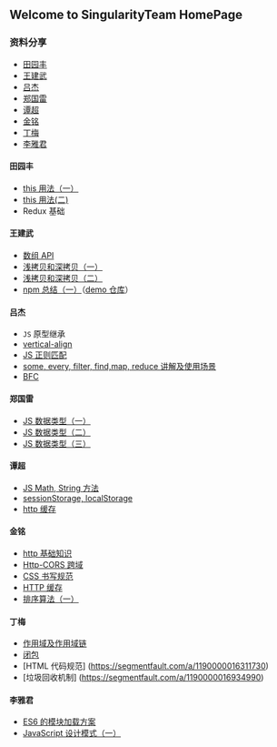## Welcome to SingularityTeam HomePage

### 资料分享

- [田园丰](#田园丰)
- [王建武](#王建武)
- [吕杰](#吕杰)
- [郑国雷](#郑国雷)
- [谭超](谭超)
- [金铭](#金铭)
- [丁梅](#丁梅)
- [李雅君](#李雅君)

#### 田园丰

- [this 用法（一）](https://juejin.im/post/5b91eec26fb9a05d07191da6)
- [this 用法(二)](https://juejin.im/post/5b91eec26fb9a05d07191da6)
- Redux 基础

#### 王建武

- [数组 API](https://www.jianshu.com/p/440c1ae2049d)
- [浅拷贝和深拷贝（一）](https://www.jianshu.com/p/a68d491f8269)
- [浅拷贝和深拷贝（二）](https://www.jianshu.com/p/a68d491f8269)
- [npm 总结（一）](https://www.jianshu.com/p/921e0b89909b)（[demo 仓库](https://github.com/SingularityTeam/npm-demo)）

#### 吕杰

- `JS` 原型继承
- [vertical-align](https://www.jianshu.com/p/823af4e6bc27)
- [JS 正则匹配](https://www.jianshu.com/p/9cdf0a3b7901)
- [some, every, filter, find,map, reduce 讲解及使用场景](https://www.jianshu.com/p/9377efd3caa0)
- [BFC](https://www.jianshu.com/p/7c42da240136)

#### 郑国雷

- [JS 数据类型（一）](https://github.com/MineHuicheng/MineHuicheng.github.io/issues/1)
- [JS 数据类型（二）](https://www.jianshu.com/p/943a9761c107)
- [JS 数据类型（三）](https://www.jianshu.com/p/634c06f49478)

#### 谭超

- [JS Math, String 方法](https://github.com/tancgo/kaze/issues/1)
- [sessionStorage, localStorage](https://www.jianshu.com/p/11e024b652a3)
- [http 缓存](https://zhuanlan.zhihu.com/p/44789005)

#### 金铭

- [http 基础知识](https://www.jianshu.com/p/a8eb6aef97cc)
- [Http-CORS 跨域](https://www.jianshu.com/p/bb850d843e86)
- [CSS 书写规范](https://www.jianshu.com/p/59db3f0acd86)
- [HTTP 缓存](https://www.jianshu.com/p/65739164e22b)
- [排序算法（一）](https://www.jianshu.com/p/c364ef5e1d73)

#### 丁梅

- [作用域及作用域链](https://blog.csdn.net/d1105260363/article/details/81979292)
- [闭包](https://blog.csdn.net/d1105260363/article/details/82315554)
- [HTML 代码规范] (https://segmentfault.com/a/1190000016311730)
- [垃圾回收机制] (https://segmentfault.com/a/1190000016934990)

#### 李雅君

- [ES6 的模块加载方案](https://www.jianshu.com/p/39c40db654ab)
- [JavaScript 设计模式（一）](https://www.jianshu.com/p/b2a434fa84bb)
